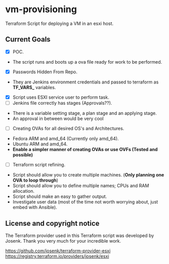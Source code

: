 # vm-provisioning
Terraform Script for deploying a VM in an esxi host.

## Current Goals
- [x] POC.
- The script runs and boots up a ova file ready for work to be performed.
- [x] Passwords Hidden From Repo.
- They are Jenkins environment credentials and passed to terraform as **TF_VARS_** variables.
- [x] Script uses ESXI service user to perform task.
- [ ] Jenkins file correctly has stages (Approvals??).
- There is a variable setting stage, a plan stage and an applying stage.
- An approval in between would be very cool
- [ ] Creating OVAs for all desired OS's and Architectures.
- Fedora ARM and amd_64 (Currently only amd_64).
- Ubuntu ARM and amd_64.
- **Enable a simpler manner of creating OVAs or use OVFs (Tested and possible)**
- [ ] Terraform script refining.
- Script should allow you to create multiple machines. (**Only planning one OVA to loop through**)
- Script should allow you to define multiple names; CPUs and RAM allocation.
- Script should make an easy to gather output.
- Investigate user data (most of the time not worth worrying about, just embed with Ansible).

## License and copyright notice
The Terraform provider used in this Terraform script was developed by Josenk. Thank you very much for your incredible work.

https://github.com/josenk/terraform-provider-esxi
https://registry.terraform.io/providers/josenk/esxi